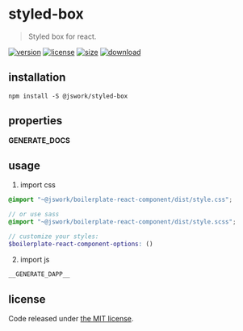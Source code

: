 # styled-box
> Styled box for react.

[![version][version-image]][version-url]
[![license][license-image]][license-url]
[![size][size-image]][size-url]
[![download][download-image]][download-url]

## installation
```shell
npm install -S @jswork/styled-box
```

## properties
__GENERATE_DOCS__

## usage
1. import css
  ```scss
  @import "~@jswork/boilerplate-react-component/dist/style.css";

  // or use sass
  @import "~@jswork/boilerplate-react-component/dist/style.scss";

  // customize your styles:
  $boilerplate-react-component-options: ()
  ```
2. import js
  ```js
__GENERATE_DAPP__
  ```

## license
Code released under [the MIT license](https://github.com/afeiship/styled-box/blob/master/LICENSE.txt).

[version-image]: https://img.shields.io/npm/v/@jswork/styled-box
[version-url]: https://npmjs.org/package/@jswork/styled-box

[license-image]: https://img.shields.io/npm/l/@jswork/styled-box
[license-url]: https://github.com/afeiship/styled-box/blob/master/LICENSE.txt

[size-image]: https://img.shields.io/bundlephobia/minzip/@jswork/styled-box
[size-url]: https://github.com/afeiship/styled-box/blob/master/dist/styled-box.min.js

[download-image]: https://img.shields.io/npm/dm/@jswork/styled-box
[download-url]: https://www.npmjs.com/package/@jswork/styled-box
